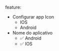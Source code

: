 feature:
- Configurar app Icon
    - IOS
    - Android
- Nome do aplicativo
    - ✅ Android
    - ✅ IOS
    
